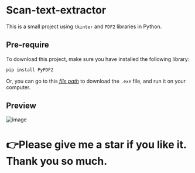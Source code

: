 # Scan-text-extractor
This is a small project using ```tkinter``` and ```PDF2``` libraries in Python.

## Pre-require

<p>To download this project, make sure you have installed the following library:</p>

``` bash
pip install PyPDF2
```
Or, you can go to this *[file path](https://github.com/ThienNguyen3001/Scan-text-extractor/tree/259a790e74b9fcfe23db8a9754ae08eabf612951/dist)* to download the ```.exe``` file, and run it on your computer.

## Preview
![image](https://github.com/user-attachments/assets/49051aea-7991-479e-be71-79ec8c4a8176)
# 👉Please give me a star if you like it. Thank you so much.
